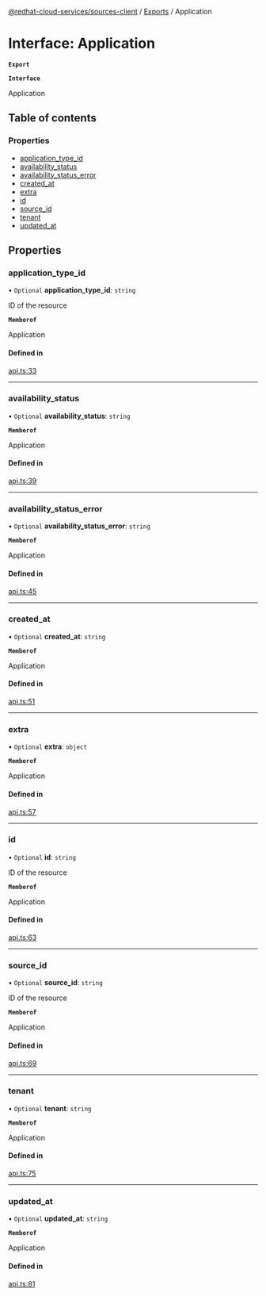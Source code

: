 [@redhat-cloud-services/sources-client](../README.md) / [Exports](../modules.md) / Application

# Interface: Application

**`Export`**

**`Interface`**

Application

## Table of contents

### Properties

- [application\_type\_id](Application.md#application_type_id)
- [availability\_status](Application.md#availability_status)
- [availability\_status\_error](Application.md#availability_status_error)
- [created\_at](Application.md#created_at)
- [extra](Application.md#extra)
- [id](Application.md#id)
- [source\_id](Application.md#source_id)
- [tenant](Application.md#tenant)
- [updated\_at](Application.md#updated_at)

## Properties

### application\_type\_id

• `Optional` **application\_type\_id**: `string`

ID of the resource

**`Memberof`**

Application

#### Defined in

[api.ts:33](https://github.com/mkholjuraev/javascript-clients/blob/master/packages/sources/api.ts#L33)

___

### availability\_status

• `Optional` **availability\_status**: `string`

**`Memberof`**

Application

#### Defined in

[api.ts:39](https://github.com/mkholjuraev/javascript-clients/blob/master/packages/sources/api.ts#L39)

___

### availability\_status\_error

• `Optional` **availability\_status\_error**: `string`

**`Memberof`**

Application

#### Defined in

[api.ts:45](https://github.com/mkholjuraev/javascript-clients/blob/master/packages/sources/api.ts#L45)

___

### created\_at

• `Optional` **created\_at**: `string`

**`Memberof`**

Application

#### Defined in

[api.ts:51](https://github.com/mkholjuraev/javascript-clients/blob/master/packages/sources/api.ts#L51)

___

### extra

• `Optional` **extra**: `object`

**`Memberof`**

Application

#### Defined in

[api.ts:57](https://github.com/mkholjuraev/javascript-clients/blob/master/packages/sources/api.ts#L57)

___

### id

• `Optional` **id**: `string`

ID of the resource

**`Memberof`**

Application

#### Defined in

[api.ts:63](https://github.com/mkholjuraev/javascript-clients/blob/master/packages/sources/api.ts#L63)

___

### source\_id

• `Optional` **source\_id**: `string`

ID of the resource

**`Memberof`**

Application

#### Defined in

[api.ts:69](https://github.com/mkholjuraev/javascript-clients/blob/master/packages/sources/api.ts#L69)

___

### tenant

• `Optional` **tenant**: `string`

**`Memberof`**

Application

#### Defined in

[api.ts:75](https://github.com/mkholjuraev/javascript-clients/blob/master/packages/sources/api.ts#L75)

___

### updated\_at

• `Optional` **updated\_at**: `string`

**`Memberof`**

Application

#### Defined in

[api.ts:81](https://github.com/mkholjuraev/javascript-clients/blob/master/packages/sources/api.ts#L81)
